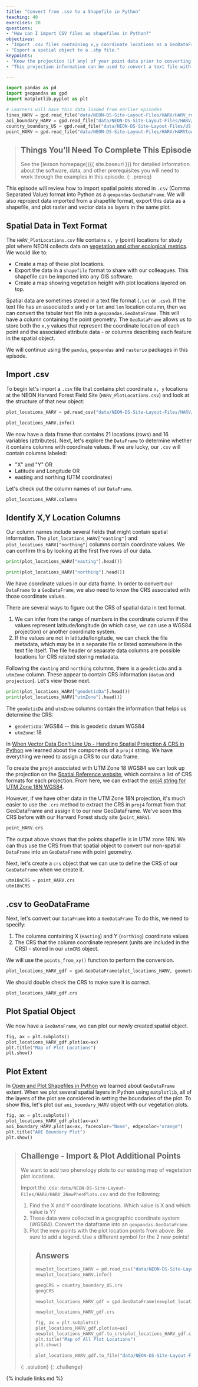 ```yaml
---
title: "Convert from .csv to a Shapefile in Python"
teaching: 40
exercises: 20
questions:
- "How can I import CSV files as shapefiles in Python?"
objectives:
- "Import .csv files containing x,y coordinate locations as a GeoDataFrame."
- "Export a spatial object to a .shp file."
keypoints:
- "Know the projection (if any) of your point data prior to converting to a spatial object."
- "This projection information can be used to convert a text file with spatial columns into a shapefile (or GeoJSON) with geopandas."

---
```

```python
import pandas as pd
import geopandas as gpd
import matplotlib.pyplot as plt
```

```python
# Learners will have this data loaded from earlier episodes
lines_HARV = gpd.read_file("data/NEON-DS-Site-Layout-Files/HARV/HARV_roads.shp")
aoi_boundary_HARV = gpd.read_file("data/NEON-DS-Site-Layout-Files/HARV/HarClip_UTMZ18.shp")
country_boundary_US = gpd.read_file("data/NEON-DS-Site-Layout-Files/US-Boundary-Layers/US-Boundary-Dissolved-States.shp")
point_HARV = gpd.read_file("data/NEON-DS-Site-Layout-Files/HARV/HARVtower_UTM18N.shp")
```

> ## Things You’ll Need To Complete This Episode
>
> See the [lesson homepage]({{ site.baseurl }}) for detailed information about the software,
> data, and other prerequisites you will need to work through the examples in this episode.
{: .prereq}

This episode will review how to import spatial points stored in `.csv` (Comma Separated Value) format into Python as a `geopandas` `GeoDataFrame`. We will also reproject data imported from a shapefile format, export this data as a shapefile, and plot raster and vector data as layers in the same plot.

## Spatial Data in Text Format

The `HARV_PlotLocations.csv` file contains `x, y` (point) locations for study
plot where NEON collects data on
[vegetation and other ecological metrics](https://www.neonscience.org/data-collection/terrestrial-organismal-sampling).
We would like to:

* Create a map of these plot locations.
* Export the data in a `shapefile` format to share with our colleagues. This
shapefile can be imported into any GIS software.
* Create a map showing vegetation height with plot locations layered on top.

Spatial data are sometimes stored in a text file format (`.txt` or `.csv`). If
the text file has an associated `x` and `y` or `lat` and `lon` location column, then we can
convert the tabular text file into a `geopandas.GeoDataFrame`. This will have a column containing the point geometry. The `GeoDataFrame` allows us to store both the `x,y` values that represent the coordinate location
of each point and the associated attribute data - or columns describing each
feature in the spatial object.

We will continue using the `pandas`, `geopandas` and `rasterio` packages in this episode.

## Import .csv
To begin let's import a `.csv` file that contains plot coordinate `x, y`
locations at the NEON Harvard Forest Field Site (`HARV_PlotLocations.csv`) and look at the structure of
that new object:

```python
plot_locations_HARV = pd.read_csv("data/NEON-DS-Site-Layout-Files/HARV/HARV_PlotLocations.csv")

plot_locations_HARV.info()
```
We now have a data frame that contains 21 locations (rows) and 16 variables (attributes). Next, let's explore the `DataFrame` to determine whether it contains columns with coordinate values. If we are lucky, our `.csv` will contain columns labeled:

 * "X" and "Y" OR
 * Latitude and Longitude OR
 * easting and northing (UTM coordinates)

Let's check out the column names of our `DataFrame`.

```python
plot_locations_HARV.columns
```
## Identify X,Y Location Columns

Our column names include several fields that might contain spatial information. The `plot_locations_HARV["easting"]`
and `plot_locations_HARV["northing"]` columns contain coordinate values. We can confirm
this by looking at the first five rows of our data.


```python 
print(plot_locations_HARV["easting"].head())

print(plot_locations_HARV["northing"].head())
```
We have coordinate values in our data frame. In order to convert our
`DataFrame` to a `GeoDataFrame`, we also need to know the CRS
associated with those coordinate values.

There are several ways to figure out the CRS of spatial data in text format.

1. We can infer from the range of numbers in the coordinate column if the values represent latitude/longitude (in which case, we can use a WGS84 projection) or another coordinate system.
2. If the values are not in latitude/longitude, we can check the file metadata, which may be in a separate file or listed somewhere in the text file itself. The file header or separate data columns are possible locations for CRS related storing metadata.

Following the `easting` and `northing` columns, there is a `geodeticDa` and a
`utmZone` column. These appear to contain CRS information
(`datum` and `projection`). Let's view those next.

```python
print(plot_locations_HARV["geodeticDa"].head())
print(plot_locations_HARV["utmZone"].head())
```
The `geodeticDa` and `utmZone` columns
contain the information that helps us determine the CRS:

* `geodeticDa`: WGS84  -- this is geodetic datum WGS84
* `utmZone`: 18

In
[When Vector Data Don't Line Up - Handling Spatial Projection & CRS in Python]({{site.baseurl}}/09-vector-when-data-dont-line-up-crs/)
we learned about the components of a `proj4` string. We have everything we need
to assign a CRS to our data frame.

To create the `proj4` associated with UTM Zone 18 WGS84 we can look up the
projection on the [Spatial Reference website](http://www.spatialreference.org/ref/epsg/wgs-84-utm-zone-18n/), which contains a list of CRS formats for each projection. From here, we can extract the [proj4 string for UTM Zone 18N WGS84](http://www.spatialreference.org/ref/epsg/wgs-84-utm-zone-18n/proj4/).

However, if we have other data in the UTM Zone 18N projection, it's much
easier to use the `.crs` method to extract the CRS in `proj4` format from that GeoDataFrame and
assign it to our
new GeoDataFrame. We've seen this CRS before with our Harvard Forest study site (`point_HARV`).

```python
point_HARV.crs
```
The output above shows that the points shapefile is in
UTM zone 18N. We can thus use the CRS from that spatial object to convert our
non-spatial `DataFrame` into an `GeoDataFrame` with point geometry.

Next, let's create a `crs` object that we can use to define the CRS of our
`GeoDataFrame` when we create it.

```python 
utm18nCRS = point_HARV.crs
utm18nCRS
```
## .csv to GeoDataFrame
Next, let's convert our `DataFrame` into a `GeoDataFrame` To do
this, we need to specify:

1. The columns containing X (`easting`) and Y (`northing`) coordinate values
2. The CRS that the column coordinate represent (units are included in the CRS) - stored in our `utmCRS` object.

We will use the `points_from_xy()` function to perform the conversion.

```python
plot_locations_HARV_gdf = gpd.GeoDataFrame(plot_locations_HARV, geometry=gpd.points_from_xy(plot_locations_HARV.easting, plot_locations_HARV.northing), crs=utm18nCRS)
```
We should double check the CRS to make sure it is correct.

```python
plot_locations_HARV_gdf.crs
```
## Plot Spatial Object
We now have a `GeoDataFrame`, we can plot our newly created spatial object.
```python
fig, ax = plt.subplots()
plot_locations_HARV_gdf.plot(ax=ax)
plt.title("Map of Plot Locations")
plt.show()
```
## Plot Extent

In
[Open and Plot Shapefiles in Python]({{site.baseurl}}/06-vector-open-shapefile-in-python/)
we learned about `GeoDataFrame` extent. When we plot several spatial layers in
Python using `matplotlib`, all of the layers of the plot are considered in setting the boundaries
of the plot. To show this, let's plot our `aoi_boundary_HARV` object with our vegetation plots.

```python
fig, ax = plt.subplots()
plot_locations_HARV_gdf.plot(ax=ax)
aoi_boundary_HARV.plot(ax=ax, facecolor="None", edgecolor="orange")
plt.title("AOI Boundary Plot")
plt.show()
```

> ## Challenge - Import & Plot Additional Points
>
> We want to add two phenology plots to our existing map of vegetation plot locations.
>
> Import the .csv: `data/NEON-DS-Site-Layout-Files/HARV/HARV_2NewPhenPlots.csv` and do the following:
>
> 1. Find the X and Y coordinate locations. Which value is X and which value is Y?
> 2. These data were collected in a geographic coordinate system (WGS84). Convert
> the dataframe into an `geopandas.GeoDataFrame`.
> 3. Plot the new points with the plot location points from above. Be sure to add
> a legend. Use a different symbol for the 2 new points!
> 
> > ## Answers
> > ```python
> > newplot_locations_HARV = pd.read_csv("data/NEON-DS-Site-Layout-Files/HARV/HARV_2NewPhenPlots.csv")
> > newplot_locations_HARV.info()
> > ```
> >
> > ```python
> > geogCRS = country_boundary_US.crs
> > geogCRS
> > ```
> >
> > ```python
> > newplot_locations_HARV_gdf = gpd.GeoDataFrame(newplot_locations_HARV, geometry=gpd.points_from_xy(newplot_locations_HARV.decimalLon, newplot_locations_HARV.decimalLat), crs=geogCRS)
> > ```
> >
> > ```python
> > newplot_locations_HARV_gdf.crs
> > ```
> >
> > ```python
> > fig, ax = plt.subplots()
> > plot_locations_HARV_gdf.plot(ax=ax)
> > newplot_locations_HARV_gdf.to_crs(plot_locations_HARV_gdf.crs).plot(ax=ax, color="orange")
> > plt.title("Map of All Plot Locations")
> > plt.show()
> >```
> >
> > ```python
> > plot_locations_HARV_gdf.to_file("data/NEON-DS-Site-Layout-Files/HARV/plot_locations_HARV_gdf.shp", driver="ESRI Shapefile")
> > ```
> {: .solution}
{: .challenge}

{% include links.md %}